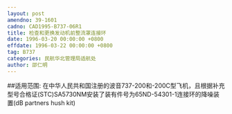 ```yaml
---
layout: post
amendno: 39-1601
cadno: CAD1995-B737-06R1
title: 检查和更换发动机前整流罩连接环
date: 1996-03-20 00:00:00 +0800
effdate: 1996-03-22 00:00:00 +0800
tag: B737
categories: 民航华北管理局适航处
author: 邵仁明
---
```


##适用范围:
在中华人民共和国注册的波音737-200和-200C型飞机，且根据补充型号合格证(STC)SA5730NM安装了装有件号为65ND-54301-1连接环的降噪装置(dB partners hush kit)

